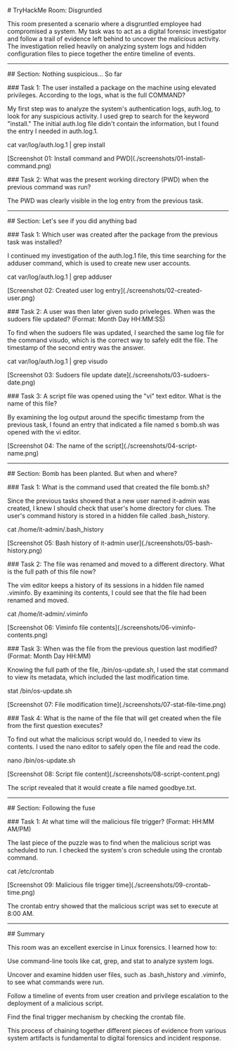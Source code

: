 \# TryHackMe Room: Disgruntled



This room presented a scenario where a disgruntled employee had compromised a system. My task was to act as a digital forensic investigator and follow a trail of evidence left behind to uncover the malicious activity. The investigation relied heavily on analyzing system logs and hidden configuration files to piece together the entire timeline of events.



---



\## Section: Nothing suspicious... So far



\### Task 1: The user installed a package on the machine using elevated privileges. According to the logs, what is the full COMMAND?



My first step was to analyze the system's authentication logs, auth.log, to look for any suspicious activity. I used grep to search for the keyword "install." The initial auth.log file didn't contain the information, but I found the entry I needed in auth.log.1.



cat var/log/auth.log.1 | grep install



\[Screenshot 01: Install command and PWD](./screenshots/01-install-command.png)





\### Task 2: What was the present working directory (PWD) when the previous command was run?



The PWD was clearly visible in the log entry from the previous task.



---



\## Section: Let's see if you did anything bad



\### Task 1: Which user was created after the package from the previous task was installed?



I continued my investigation of the auth.log.1 file, this time searching for the adduser command, which is used to create new user accounts.



cat var/log/auth.log.1 | grep adduser



\[Screenshot 02: Created user log entry](./screenshots/02-created-user.png)



\### Task 2: A user was then later given sudo priveleges. When was the sudoers file updated? (Format: Month Day HH:MM:SS)



To find when the sudoers file was updated, I searched the same log file for the command visudo, which is the correct way to safely edit the file. The timestamp of the second entry was the answer.



cat var/log/auth.log.1 | grep visudo



\[Screenshot 03: Sudoers file update date](./screenshots/03-sudoers-date.png)



\### Task 3: A script file was opened using the "vi" text editor. What is the name of this file?



By examining the log output around the specific timestamp from the previous task, I found an entry that indicated a file named s bomb.sh was opened with the vi editor.



\[Screenshot 04: The name of the script](./screenshots/04-script-name.png)



---



\## Section: Bomb has been planted. But when and where?



\### Task 1: What is the command used that created the file bomb.sh?



Since the previous tasks showed that a new user named it-admin was created, I knew I should check that user's home directory for clues. The user's command history is stored in a hidden file called .bash\_history.



cat /home/it-admin/.bash\_history



\[Screenshot 05: Bash history of it-admin user](./screenshots/05-bash-history.png)





\### Task 2: The file was renamed and moved to a different directory. What is the full path of this file now?



The vim editor keeps a history of its sessions in a hidden file named .viminfo. By examining its contents, I could see that the file had been renamed and moved.



cat /home/it-admin/.viminfo



\[Screenshot 06: Viminfo file contents](./screenshots/06-viminfo-contents.png)



\### Task 3: When was the file from the previous question last modified? (Format: Month Day HH:MM)



Knowing the full path of the file, /bin/os-update.sh, I used the stat command to view its metadata, which included the last modification time.



stat /bin/os-update.sh



\[Screenshot 07: File modification time](./screenshots/07-stat-file-time.png)



\### Task 4: What is the name of the file that will get created when the file from the first question executes?



To find out what the malicious script would do, I needed to view its contents. I used the nano editor to safely open the file and read the code.



nano /bin/os-update.sh



\[Screenshot 08: Script file content](./screenshots/08-script-content.png)



The script revealed that it would create a file named goodbye.txt.



---



\## Section: Following the fuse



\### Task 1: At what time will the malicious file trigger? (Format: HH:MM AM/PM)



The last piece of the puzzle was to find when the malicious script was scheduled to run. I checked the system's cron schedule using the crontab command.



cat /etc/crontab



\[Screenshot 09: Malicious file trigger time](./screenshots/09-crontab-time.png)



The crontab entry showed that the malicious script was set to execute at 8:00 AM.



---



\## Summary

This room was an excellent exercise in Linux forensics. I learned how to:



Use command-line tools like cat, grep, and stat to analyze system logs.



Uncover and examine hidden user files, such as .bash\_history and .viminfo, to see what commands were run.



Follow a timeline of events from user creation and privilege escalation to the deployment of a malicious script.



Find the final trigger mechanism by checking the crontab file.



This process of chaining together different pieces of evidence from various system artifacts is fundamental to digital forensics and incident response.

